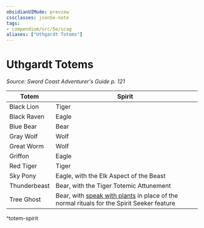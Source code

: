 ```yaml
---
obsidianUIMode: preview
cssclasses: json5e-note
tags:
- compendium/src/5e/scag
aliases: ["Uthgardt Totems"]
---
```

# Uthgardt Totems
*Source: Sword Coast Adventurer's Guide p. 121* 

| Totem | Spirit |
|-------|--------|
| Black Lion | Tiger |
| Black Raven | Eagle |
| Blue Bear | Bear |
| Gray Wolf | Wolf |
| Great Worm | Wolf |
| Griffon | Eagle |
| Red Tiger | Tiger |
| Sky Pony | Eagle, with the Elk Aspect of the Beast |
| Thunderbeast | Bear, with the Tiger Totemic Attunement |
| Tree Ghost | Bear, with [speak with plants](/Systems/5e/spells/speak-with-plants.md) in place of the normal rituals for the Spirit Seeker feature |
^totem-spirit